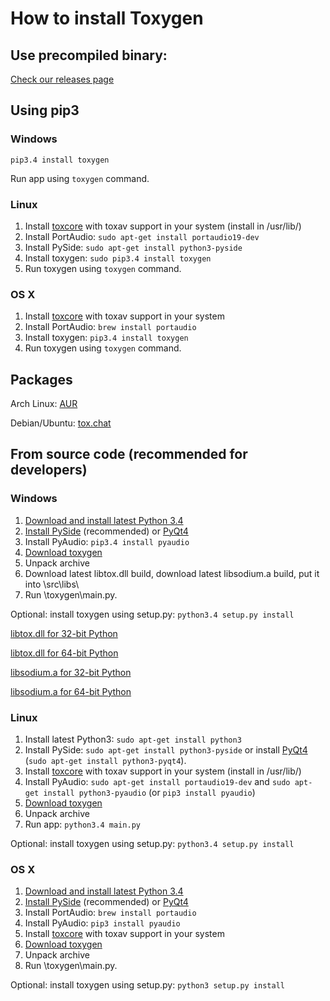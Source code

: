 # How to install Toxygen

## Use precompiled binary:
[Check our releases page](https://github.com/toxygen-project/toxygen/releases)

## Using pip3

### Windows

``pip3.4 install toxygen``

Run app using ``toxygen`` command.

### Linux

1. Install [toxcore](https://github.com/irungentoo/toxcore/blob/master/INSTALL.md) with toxav support in your system (install in /usr/lib/)
2. Install PortAudio: 
``sudo apt-get install portaudio19-dev``
3. Install PySide: ``sudo apt-get install python3-pyside``
4. Install toxygen: 
``sudo pip3.4 install toxygen``
5. Run toxygen using ``toxygen`` command.

### OS X

1. Install [toxcore](https://github.com/irungentoo/toxcore/blob/master/INSTALL.md) with toxav support in your system
2. Install PortAudio:
``brew install portaudio``
3. Install toxygen: 
``pip3.4 install toxygen``
4. Run toxygen using ``toxygen`` command.

## Packages

Arch Linux: [AUR](https://aur.archlinux.org/packages/toxygen-git/)

Debian/Ubuntu: [tox.chat](https://tox.chat/download.html#gnulinux)

## From source code (recommended for developers)

### Windows

1. [Download and install latest Python 3.4](https://www.python.org/downloads/windows/)
2. [Install PySide](https://pypi.python.org/pypi/PySide/1.2.4#installing-pyside-on-a-windows-system) (recommended) or [PyQt4](https://riverbankcomputing.com/software/pyqt/download)
3. Install PyAudio: ``pip3.4 install pyaudio``
4. [Download toxygen](https://github.com/xveduk/toxygen/archive/master.zip)
5. Unpack archive  
6. Download latest libtox.dll build, download latest libsodium.a build, put it into \src\libs\
7. Run \toxygen\main.py.

Optional: install toxygen using setup.py: ``python3.4 setup.py install``

[libtox.dll for 32-bit Python](https://build.tox.chat/view/libtoxcore/job/libtoxcore_build_windows_x86_shared_release/lastSuccessfulBuild/artifact/libtoxcore_build_windows_x86_shared_release.zip)

[libtox.dll for 64-bit Python](https://build.tox.chat/view/libtoxcore/job/libtoxcore_build_windows_x86-64_shared_release/lastSuccessfulBuild/artifact/libtoxcore_build_windows_x86-64_shared_release.zip)

[libsodium.a for 32-bit Python](https://build.tox.chat/view/libsodium/job/libsodium_build_windows_x86_static_release/lastSuccessfulBuild/artifact/libsodium_build_windows_x86_static_release.zip)

[libsodium.a for 64-bit Python](https://build.tox.chat/view/libsodium/job/libsodium_build_windows_x86-64_static_release/lastSuccessfulBuild/artifact/libsodium_build_windows_x86-64_static_release.zip)

### Linux

1. Install latest Python3: 
``sudo apt-get install python3``
2. Install PySide: ``sudo apt-get install python3-pyside`` or install [PyQt4](https://riverbankcomputing.com/software/pyqt/download) (``sudo apt-get install python3-pyqt4``).
3. Install [toxcore](https://github.com/irungentoo/toxcore/blob/master/INSTALL.md) with toxav support in your system (install in /usr/lib/)
4. Install PyAudio: 
``sudo apt-get install portaudio19-dev`` and ``sudo apt-get install python3-pyaudio`` (or ``pip3 install pyaudio``)
5. [Download toxygen](https://github.com/xveduk/toxygen/archive/master.zip)
6. Unpack archive 
7. Run app:
``python3.4 main.py``

Optional: install toxygen using setup.py: ``python3.4 setup.py install``

### OS X

1. [Download and install latest Python 3.4](https://www.python.org/downloads/mac-osx/)
2. [Install PySide](https://pypi.python.org/pypi/PySide/1.2.4#installing-pyside-on-a-mac-os-x-system) (recommended) or [PyQt4](https://riverbankcomputing.com/software/pyqt/download)
3. Install PortAudio:
``brew install portaudio``
4. Install PyAudio: ``pip3 install pyaudio``
5. Install [toxcore](https://github.com/irungentoo/toxcore/blob/master/INSTALL.md) with toxav support in your system
6. [Download toxygen](https://github.com/xveduk/toxygen/archive/master.zip)
7. Unpack archive  
8. Run \toxygen\main.py.

Optional: install toxygen using setup.py: ``python3 setup.py install``
